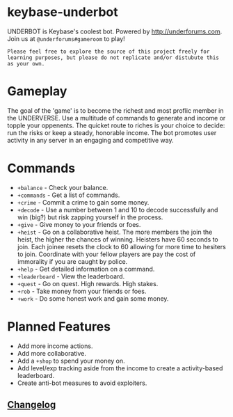 # keybase-underbot
 
UNDERBOT is Keybase's coolest bot. Powered by http://underforums.com. Join us at `@underforums#gameroom` to play!

```
Please feel free to explore the source of this project freely for learning purposes, but please do not replicate and/or distubute this as your own.
```

# Gameplay
The goal of the 'game' is to become the richest and most proflic member in the UNDERVERSE. Use a multitude of commands to generate and income or topple your oppenents. The quicket route to riches is your choice to decide: run the risks or keep a steady, honorable income. The bot promotes user activity in any server in an engaging and competitive way.

# Commands
- `+balance` - Check your balance.
- `+commands` - Get a list of commands.
- `+crime` - Commit a crime to gain some money.
- `+decode` - Use a number between 1 and 10 to decode successfully and win (big?) but risk zapping yourself in the process.
- `+give` - Give money to your friends or foes.
- `+heist` - Go on a collaborative heist. The more members the join the heist, the higher the chances of winning. Heisters have 60 seconds to join. Each joinee resets the clock to 60 allowing for more time to hesiters to join. Coordinate with your fellow players are pay the cost of immorality if you are caught by police.
- `+help` - Get detailed information on a command.
- `+leaderboard` - View the leaderboard.
- `+quest` - Go on quest. High rewards. High stakes.
- `+rob` - Take money from your friends or foes.
- `+work` - Do some honest work and gain some money.

# Planned Features
- Add more income actions.
- Add more collaborative.
- Add a `+shop` to spend your money on. 
- Add level/exp tracking aside from the income to create a activity-based leaderboard.
- Create anti-bot measures to avoid exploiters.

## [Changelog](https://github.com/al5ina5/keybase-underbot/blob/master/CHANGELOG.md)